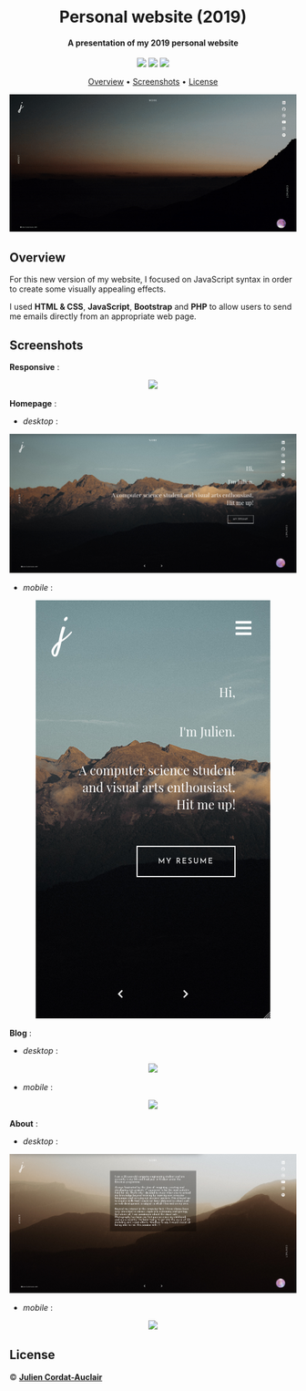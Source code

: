 <h1 align="center">
  <br>
  <b>Personal website (2019)</b>
  <br>
</h1>

<h4 align="center">A presentation of my 2019 personal website</h4>

<p align="center">
  <img src="https://img.shields.io/badge/project-personal-blue.svg?style=flat-square">
  <img src="https://img.shields.io/badge/stability-offline-red.svg?style=flat-square">
  <img src="https://img.shields.io/badge/made_with-multiple_languages-lightgrey.svg?style=flat-square">
</p>

<p align="center">
  <a href="#overview">Overview</a> •
  <a href="#screenshots">Screenshots</a> •
  <a href="#license">License</a>
</p>

<p align="center">
  <img src="screenshots/homescreen.gif">
</p>


## **Overview**

For this new version of my website, I focused on JavaScript syntax in order to create some visually appealing effects.

I used **HTML & CSS**, **JavaScript**, **Bootstrap** and **PHP** to allow users to send me emails directly from an appropriate web page.


## **Screenshots**

**Responsive** :
<p align="center">
  <img src="screenshots/responsive.gif">
</p>

**Homepage** :

- *desktop* :
<p align="center">
  <img src="screenshots/homepage.png">
</p>

- *mobile* :
<p align="center">
  <img src="screenshots/homepage_mobile.png">
</p>

**Blog** :

- *desktop* :
<p align="center">
  <img src="screenshots/blog.png">
</p>

- *mobile* :
<p align="center">
  <img src="screenshots/blog_mobile.png">
</p>

**About** :

- *desktop* :
<p align="center">
  <img src="screenshots/about.png">
</p>

- *mobile* :
<p align="center">
  <img src="screenshots/about_mobile.png">
</p>


## **License**

© **[Julien Cordat-Auclair](https://github.com/jcordatauclair)**
